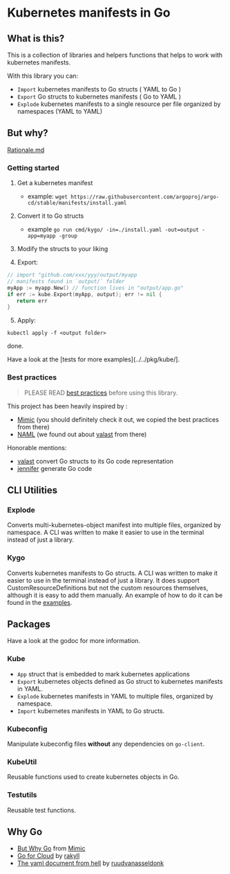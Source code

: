 # Kubernetes manifests in Go

## What is this?

This is a collection of libraries and helpers functions that helps to work with kubernetes manifests.

With this library you can:

- `Import` kubernetes manifests to Go structs ( YAML to Go )
- `Export` Go structs to kubernetes manifests ( Go to YAML )
- `Explode` kubernetes manifests to a single resource per file organized by namespaces (YAML to YAML)

## But why?

[Rationale.md](../rationale.md)

### Getting started

1. Get a kubernetes manifest
   - example: `wget https://raw.githubusercontent.com/argoproj/argo-cd/stable/manifests/install.yaml`
2. Convert it to Go structs
   - example `go run cmd/kygo/ -in=./install.yaml -out=output -app=myapp -group`

3. Modify the structs to your liking

4. Export:

```go
// import "github.com/xxx/yyy/output/myapp
// manifests found in `output/` folder
myApp := myapp.New() // function lives in "output/app.go"
if err := kube.Export(myApp, output); err != nil {
   return err
}
```

5. Apply:

```shell
kubectl apply -f <output folder>
```

done.

Have a look at the [tests for more examples](../../pkg/kube/].

### Best practices

> PLEASE READ [best practices](docs/best-practices.md) before using this library.

This project has been heavily inspired by :

- [Mimic](https://github.com/bwplotka/mimic) (you should definitely check it out, we copied the best practices from there)
- [NAML](https://github.com/krisnova/naml) (we found out about [valast](https://github.com/hexops/valast) from there)

Honorable mentions:

- [valast](https://github.com/hexops/valast) convert Go structs to its Go code representation
- [jennifer](https://github.com/dave/jennifer) generate Go code

## CLI Utilities

### Explode

Converts multi-kubernetes-object manifest into multiple files, organized by namespace.
A CLI was written to make it easier to use in the terminal instead of just a library.

### Kygo

Converts kubernetes manifests to Go structs.
A CLI was written to make it easier to use in the terminal instead of just a library.
It does support CustomResourceDefinitions but not the custom resources themselves, although it is easy to add them manually.
An example of how to do it can be found in the [examples](../../examples/).

## Packages

Have a look at the godoc for more information.

### Kube

- `App` struct that is embedded to mark kubernetes applications
- `Export` kubernetes objects defined as Go struct to kubernetes manifests in YAML.
- `Explode` kubernetes manifests in YAML to multiple files, organized by namespace.
- `Import` kubernetes manifests in YAML to Go structs.

### Kubeconfig

Manipulate kubeconfig files **without** any dependencies on `go-client`.

### KubeUtil

Reusable functions used to create kubernetes objects in Go.

### Testutils

Reusable test functions.

## Why Go

- [But Why Go](https://github.com/bwplotka/mimic#but-why-go) from [Mimic](https://github.com/bwplotka/mimic)
- [Go for Cloud](https://rakyll.org/go-cloud/) by [rakyll](https://rakyll.org)
- [The yaml document from hell](https://ruudvanasseldonk.com/2023/01/11/the-yaml-document-from-hell) by [ruudvanasseldonk](https://ruudvanasseldonk.com)